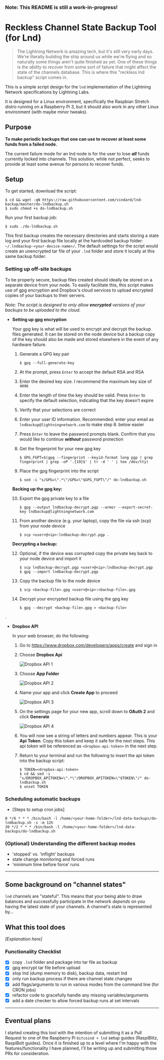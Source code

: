 ### Note: This README is still a work-in-progress!

# Reckless Channel State Backup Tool (for Lnd)

> The Lightning Network is amazing tech, but it's still very early days. We're literally building the ship around us while we're flying and so naturally some things aren't quite finished as yet. One of these things is *the ability to recover* from some sort of failure that might affect the state of the channels database. This is where this "reckless lnd backup" script comes in.


This is a simple script design for the `lnd` implementation of the Lightning Network specifications by Lightning Labs.

It is designed for a Linux environment, specifically the Raspbian Stretch distro running on a Raspberry Pi 3, but it should also work in any other Linux environment (with maybe minor tweaks).

## Purpose
**To make periodic backups that one can use to recover at least some funds from a failed node.**

The current failure mode for an lnd node is for the user to lose ***all*** funds currently locked into channels. This solution, while not perfect, seeks to provide at least some avenue for persons to recover funds.

## Setup

To get started, download the script:
```
$ cd && wget -qN https://raw.githubusercontent.com/vindard/lnd-backup/master/do-lndbackup.sh
$ sudo chmod +x do-lndbackup.sh
```

Run your first backup job:
```
$ sudo ./do-lndbackup.sh
```

This first backup creates the necessary directories and starts storing a state log and your first backup file locally at the hardcoded backup folder: `~/.lndbackup-<your-device-name>/`. The default settings for the script would create an unencrypted tar file of your `.lnd` folder and store it locally at this same backup folder.


### Setting up off-site backups
To be properly secure, backup files created should ideally be stored on a separate device from your node. To easily facilitate this, this script makes use of gpg encryption and Dropbox's cloud services to upload encrypted copies of your backups to their servers.

*Note: The script is designed to only allow **encrypted** versions of your backups to be uploaded to the cloud.*

* **Setting up gpg encryption**

    Your gpg key is what will be used to encrypt and decrypt the backup files generated. It can be stored on the node device but a backup copy of the key should also be made and stored elsewhere in the event of any hardware failure.

    1. Generate a GPG key pair

        `$ gpg --full-generate-key`

    2. At the prompt, press `Enter` to accept the default RSA and RSA

    3. Enter the desired key size. I recommend the maximum key size of `4096`

    4. Enter the length of time the key should be valid. Press `Enter` to specify the default selection, indicating that the key doesn't expire

    5. Verify that your selections are correct

    6. Enter your user ID information. Recommended: enter your email as `lndbackup@lightningnetwork.com` to make step 8. below easier

    7. Press `Enter` to leave the password prompts blank. Confirm that you would like to continue ***without*** password protection

    8. Get the fingerprint for your new gpg key

        `$ GPG_FGPT=$(gpg --fingerprint --keyid-format long pgp | grep fingerprint | grep -oP '.{19}$' | tr -d ' ' | tee /dev/tty)`

    9. Place the gpg fingerprint into the script

        `$ sed -i "s/GPG=\".*\"/GPG=\"$GPG_FGPT\"/" do-lndbackup.sh`

    **Backing up the gpg key:**

    10. Export the gpg private key to a file

        `$ gpg --output lndbackup-decrypt.pgp --armor --export-secret-key lndbackup@lightningnetwork.com`

    11. From another device (e.g. your laptop), copy the file via ssh (scp) from your node device

        `$ scp <user>@<ip>:lndbackup-decrypt.pgp .`

    **Decrypting a backup:**

    12. Optional, if the device was corrupted copy the private key back to your node device and import it

        ```
        $ scp lndbackup-decrypt.pgp <user>@<ip>:lndbackup-decrypt.pgp
        $ gpg --import lndbackup-decrypt.pgp
        ```
    13. Copy the backup file to the node device

        `$ scp <backup-file>.gpg <user>@<ip>:<backup-file>.gpg`

    14. Decrypt your encrypted backup file using the gpg key

        `$ gpg --decrypt <backup-file>.gpg > <backup-file>`

.

* **Dropbox API**
    
    In your web browser, do the following:
    
    1. Go to https://www.dropbox.com/developers/apps/create and sign in
    
    1. Choose **Dropbox Api**
    
        ![Dropbox API 1](dropbox-1.png)
    
    1. Choose **App Folder**
    
        ![Dropbox API 2](dropbox-2.png)
    
    1. Name your app and click **Create App** to proceed
    
        ![Dropbox API 3](dropbox-3.png)
    
    1. On the settings page for your new app, scroll down to **OAuth 2** and click **Generate**
    
        ![Dropbox API 4](dropbox-4.png)
    
    1. You will now see a string of letters and numbers appear. This is your **Api Token**. Copy this token and keep it safe for the next steps. This api token will be referenced as `<dropbox-api-token>` in the next step.
    
    1. Return to your terminal and run the following to insert the api token into the backup script:
    
        ```
        $ TOKEN=<dropbox-api-token>
        $ cd && sed -i "s/DROPBOX_APITOKEN=\".*\"/DROPBOX_APITOKEN=\"$TOKEN\"/" do-lndbackup.sh
        $ unset TOKEN
        ```

### Scheduling automatic backups

* [Steps to setup cron jobs]

```
0 */6 * * * /bin/bash -l /home/<your-home-folder>/lnd-data-backups/do-lndbackup.sh -s -m 12h
30 */2 * * * /bin/bash -l /home/<your-home-folder>/lnd-data-backups/do-lndbackup.sh
```
### (Optional) Understanding the different backup modes
* 'stopped' vs. 'inflight' backups
* state change monitoring and forced runs
* 'minimum time before force' runs

---
## Some background on "channel states"

`lnd` channels are "stateful". This means that your being able to draw balances and successfully participate in the network *depends* on you having the latest state of your channels. A channel's state is represented by...

## What this tool does

*[Explanation here]*

### Functionality Checklist

- [x] copy `.lnd` folder and package into tar file as backup
- [x] gpg encrypt tar file before upload
- [x] stop lnd (dump memory to disk), backup data, restart lnd
- [x] only run backup process if there are channel state changes
- [x] add flags/arguments to run in various modes from the command line (for CRON jobs)
- [x] refactor code to gracefully handle any missing variables/arguments
- [x] add a date checker to allow forced backup runs at set intervals

---

## Eventual plans

I started creating this tool with the intention of submitting it as a Pull Request to one of the Raspberry Pi `bitcoind + lnd` setup guides (RaspiBlitz, RaspiBolt guides). Once it is finished up to a level where I'm happy with the features/functionality I have planned, I'll be writing up and submitting those PRs for consideration.
